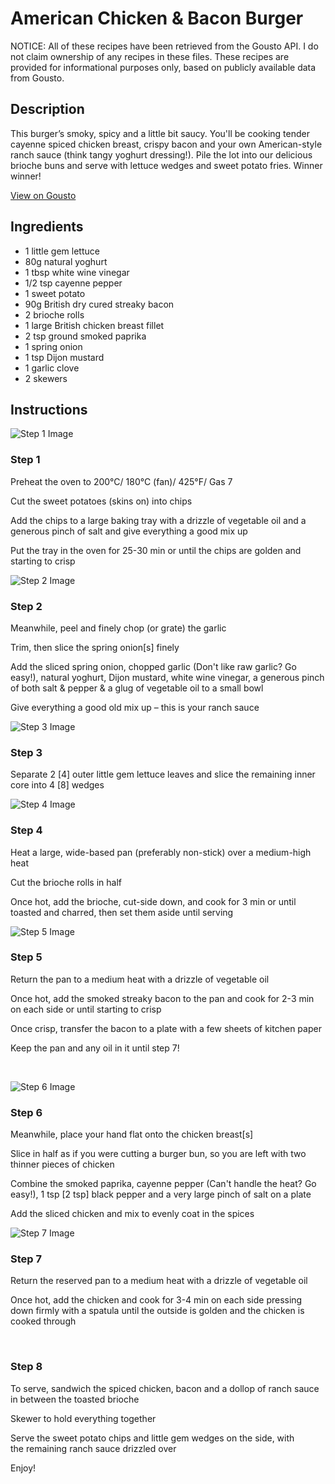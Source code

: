 # American Chicken & Bacon Burger

NOTICE: All of these recipes have been retrieved from the Gousto API. I do not claim ownership of any recipes in these files. These recipes are provided for informational purposes only, based on publicly available data from Gousto.

## Description

This burger’s smoky, spicy and a little bit saucy. You'll be cooking tender cayenne spiced chicken breast, crispy bacon and your own American-style ranch sauce (think tangy yoghurt dressing!). Pile the lot into our delicious brioche buns and serve with lettuce wedges and sweet potato fries. Winner winner!

[View on Gousto](https://www.gousto.co.uk/recipes/cookbook/american-chicken-bacon-burger)

## Ingredients

- 1 little gem lettuce
- 80g natural yoghurt
- 1 tbsp white wine vinegar 
- 1/2 tsp cayenne pepper
- 1 sweet potato
- 90g British dry cured streaky bacon
- 2 brioche rolls
- 1 large British chicken breast fillet
- 2 tsp ground smoked paprika
- 1 spring onion
- 1 tsp Dijon mustard 
- 1 garlic clove
- 2 skewers

## Instructions

![Step 1 Image](https://production-media.gousto.co.uk/cms/recipe-step-image/1175.-step-1-x200.jpg)

### Step 1

Preheat the oven to 200&deg;C/ 180&deg;C (fan)/ 425&deg;F/ Gas 7


Cut the sweet potatoes (skins on) into chips


Add the chips to a large baking tray with a drizzle of vegetable oil and a generous pinch of salt and give everything a good mix up


Put the tray in the oven for 25-30 min or until the chips are golden and starting to crisp

![Step 2 Image](https://production-media.gousto.co.uk/cms/recipe-step-image/1175.-step-2-x200.jpg)

### Step 2

Meanwhile, peel and finely chop (or grate) the garlic&nbsp;


Trim, then slice the spring onion<span class="text-danger">[s]</span> finely


Add the sliced spring onion, chopped garlic (Don't like raw garlic? Go easy!), natural&nbsp;yoghurt, Dijon mustard, white wine vinegar, a generous pinch of both salt&nbsp;&amp;&nbsp;pepper&nbsp;&amp; a glug of vegetable oil to a small bowl&nbsp;


Give everything a good old mix up &ndash; this is your ranch sauce&nbsp;

![Step 3 Image](https://production-media.gousto.co.uk/cms/recipe-step-image/1175.-step-3-x200.jpg)

### Step 3

Separate 2 <span class="text-danger">[4]</span> outer little gem lettuce leaves and slice the remaining inner core&nbsp;into 4 <span class="text-danger">[8] </span>wedges

![Step 4 Image](https://production-media.gousto.co.uk/cms/recipe-step-image/1175.-step-4-x200.jpg)

### Step 4

Heat a large, wide-based pan (preferably non-stick) over a medium-high heat


Cut the brioche rolls in half


Once hot, add the brioche, cut-side down, and cook for 3 min or until toasted and charred, then set them aside until serving

![Step 5 Image](https://production-media.gousto.co.uk/cms/recipe-step-image/1175.-step-5.2-x200.jpg)

### Step 5

Return the pan to a medium heat with a drizzle of vegetable oil


Once hot, add the smoked streaky bacon to the pan and cook for 2-3 min on each side or until&nbsp;starting to crisp


Once crisp, transfer the&nbsp;bacon to&nbsp;a plate with a few sheets of kitchen paper


Keep the pan and any oil in it until step 7!


&nbsp;

![Step 6 Image](https://production-media.gousto.co.uk/cms/recipe-step-image/1175.-step-6-x200.jpg)

### Step 6

Meanwhile, place your hand flat&nbsp;onto&nbsp;the&nbsp;chicken breast<span class="text-danger">[s]</span>


Slice in half as if you were cutting a burger bun, so you are left with two thinner pieces of&nbsp;chicken


Combine the smoked paprika, cayenne pepper&nbsp;(Can't handle the heat? Go easy!), 1 tsp&nbsp;<span class="text-danger">[2 tsp]</span>&nbsp;black pepper&nbsp;and a very large pinch of&nbsp;salt&nbsp;on a plate


Add the&nbsp;sliced&nbsp;chicken and mix to evenly coat in the spices

![Step 7 Image](https://production-media.gousto.co.uk/cms/recipe-step-image/1175.-step-7-x200.jpg)

### Step 7

Return the reserved pan to a medium heat with a drizzle of vegetable oil


Once hot, add the chicken and cook for 3-4 min on each side pressing down firmly with a spatula until the outside is golden and the chicken is cooked through


&nbsp;

### Step 8

To serve, sandwich the&nbsp;spiced&nbsp;chicken, bacon and&nbsp;a dollop of ranch sauce in between&nbsp;the toasted brioche


Skewer to hold everything together


Serve the sweet potato chips&nbsp;and little gem wedges on the side, with the&nbsp;remaining ranch sauce drizzled over&nbsp;


Enjoy!

